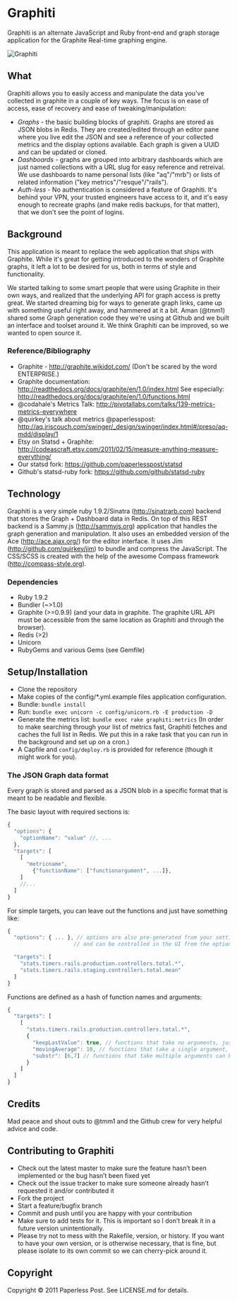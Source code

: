 # Graphiti

Graphiti is an alternate JavaScript and Ruby front-end and graph storage application for the Graphite Real-time graphing engine.

![Graphiti](http://quirkey.com/skitch/http__aq.iriscouch.com_swinger_aq-mdd_graphiti1.jpg-20111211-135528.jpg)

## What 

Graphiti allows you to easily access and manipulate the data you've collected in graphite in a couple of key ways. The focus is on ease of access, ease of recovery and ease of tweaking/manipulation:

* *Graphs* - the basic building blocks of graphiti. Graphs are stored as JSON blobs in Redis. They are created/edited through an editor pane where you live edit the JSON and see a reference of your collected metrics and the display options available. Each graph is given a UUID and can be updated or cloned.
* *Dashboards* - graphs are grouped into arbitrary dashboards which are just named collections with a URL slug for easy reference and retreival. We use dashboards to name personal lists (like "aq"/"mrb") or lists of related information ("key metrics"/"resque"/"rails").
* *Auth-less* - No authentication is considered a feature of Graphiti. It's behind your VPN, your trusted engineers have access to it, and it's easy enough to recreate graphs (and make redis backups, for that matter), that we don't see the point of logins.

## Background

This application is meant to replace the web application that ships with Graphite. While it's great for getting introduced to the wonders of Graphite graphs, it left a lot to be desired for us, both in terms of style and functionality.

We started talking to some smart people that were using Graphite in their own ways, and realized that the underlying API for graph access is pretty great. We started dreaming big for ways to generate graph links, came up with something useful right away, and hammered at it a bit. Aman (@tmm1) shared some Graph generation code they we're using at Github and we built an interface and toolset around it. We think Graphiti can be improved, so we wanted to open source it.

### Reference/Bibliography

* Graphite - http://graphite.wikidot.com/ (Don't be scared by the word ENTERPRISE.)
* Graphite documentation: http://readthedocs.org/docs/graphite/en/1.0/index.html See especially: http://readthedocs.org/docs/graphite/en/1.0/functions.html
* @codahale's Metrics Talk: http://pivotallabs.com/talks/139-metrics-metrics-everywhere 
* @quirkey's talk about metrics @paperlesspost: http://aq.iriscouch.com/swinger/_design/swinger/index.html#/preso/aq-mdd/display/1
* Etsy on Statsd + Graphite: http://codeascraft.etsy.com/2011/02/15/measure-anything-measure-everything/
* Our statsd fork: https://github.com/paperlesspost/statsd
* Github's statsd-ruby fork: https://github.com/github/statsd-ruby

## Technology

Graphiti is a very simple ruby 1.9.2/Sinatra (http://sinatrarb.com) backend that stores the Graph + Dashboard data in Redis. On top of this REST backend is a Sammy.js (http://sammyjs.org) application that handles the graph generation and manipulation. It also uses an embedded version of the Ace (http://ace.ajax.org/) for the editor interface. It uses Jim (http://github.com/quirkey/jim) to bundle and compress the JavaScript. The CSS/SCSS is created with the help of the awesome Compass framework (http://compass-style.org).

### Dependencies

* Ruby 1.9.2
* Bundler (~>1.0)
* Graphite (>=0.9.9) (and your data in graphite. The graphite URL API must be accessible from the same location as Graphiti and through the browser).
* Redis (>2)
* Unicorn
* RubyGems and various Gems (see Gemfile)

## Setup/Installation

* Clone the repository
* Make copies of the config/*.yml.example files application configuration.
* Bundle: `bundle install`
* Run: `bundle exec unicorn -c config/unicorn.rb -E production -D`
* Generate the metrics list: `bundle exec rake graphiti:metrics` (In order to make searching through your list of metrics fast, Graphiti fetches and caches the full list in Redis. We put this in a rake task that you can run in the background and set up on a cron.)
* A Capfile and `config/deploy.rb` is provided for reference (though it might work for you).

### The JSON Graph data format

Every graph is stored and parsed as a JSON blob in a specific format that is meant to be readable and flexible.

The basic layout with required sections is:

``` js
{
  "options": {
    "optionName": "value" //, ...
  },
  "targets": [
    [
      "metricname",
        {"functionName": ["functionargument", ...]},
    ]
    //...
  ]
}
```

For simple targets, you can leave out the functions and just have something like:

``` js
{
  "options": { ... }, // options are also pre-generated from your settings.yml
                     // and can be controlled in the UI from the options form

  "targets": [
    "stats.timers.rails.production.controllers.total.*",
    "stats.timers.rails.staging.controllers.total.mean"
  ]
}
```

Functions are defined as a hash of function names and arguments:

```js
{
  "targets": [
    [
      "stats.timers.rails.production.controllers.total.*",
      {
        "keepLastValue": true, // functions that take no arguments, just need a `true` value
        "movingAverage": 10, // functions that take a single argument, can just be assigned that value
        "substr": [6,7] // functions that take multiple arguments can be passed as an array of args
      } 
    ]
  ]
}
```

## Credits

Mad peace and shout outs to @tmm1 and the Github crew for very helpful advice and code. 

## Contributing to Graphiti

* Check out the latest master to make sure the feature hasn’t been implemented or the bug hasn’t been fixed yet
* Check out the issue tracker to make sure someone already hasn’t requested it and/or contributed it
* Fork the project
* Start a feature/bugfix branch
* Commit and push until you are happy with your contribution
* Make sure to add tests for it. This is important so I don’t break it in a future version unintentionally.
* Please try not to mess with the Rakefile, version, or history. If you want to have your own version, or is otherwise necessary, that is fine, but please isolate to its own commit so we can cherry-pick around it.

## Copyright

Copyright © 2011 Paperless Post. See LICENSE.md for details.
